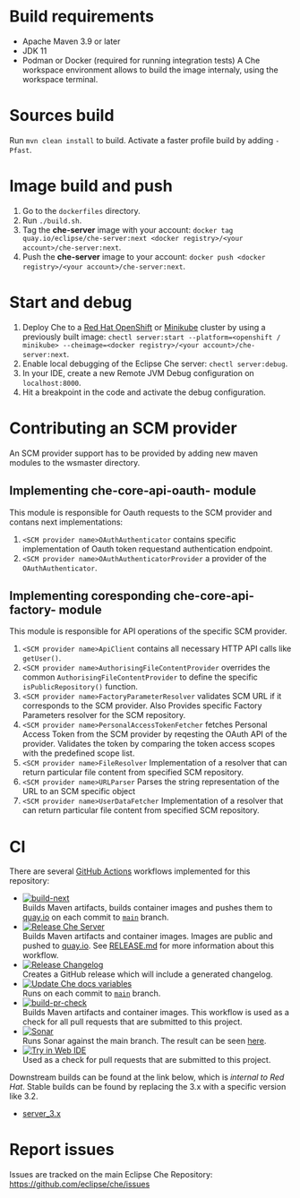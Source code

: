 # Build requirements
- Apache Maven 3.9 or later
- JDK 11
- Podman or Docker (required for running integration tests)
A Che workspace environment allows to build the image internaly, using the workspace terminal.

# Sources build
Run `mvn clean install` to build. Activate a faster profile build by adding `-Pfast`.

# Image build and push
1. Go to the `dockerfiles` directory.
2. Run `./build.sh`.
3. Tag the **che-server** image with your account: `docker tag quay.io/eclipse/che-server:next <docker registry>/<your account>/che-server:next`.
4. Push the **che-server** image to your account: `docker push <docker registry>/<your account>/che-server:next`.

# Start and debug
1. Deploy Che to a [Red Hat OpenShift](https://www.eclipse.org/che/docs/stable/administration-guide/installing-che-on-openshift-using-cli/) or [Minikube](https://www.eclipse.org/che/docs/stable/administration-guide/installing-che-on-minikube/) cluster by using a previously built image: `chectl server:start --platform=<openshift / minikube> --cheimage=<docker registry>/<your account>/che-server:next`.
2. Enable local debugging of the Eclipse Che server: `chectl server:debug`.
3. In your IDE, create a new Remote JVM Debug configuration on `localhost:8000`.
4. Hit a breakpoint in the code and activate the debug configuration.

# Contributing an SCM provider
An SCM provider support has to be provided by adding new maven modules to the wsmaster directory.

## Implementing che-core-api-oauth-<SCM provider name> module
This module is responsible for Oauth requests to the SCM provider and contans next implementations:
1. `<SCM provider name>OAuthAuthenticator` contains specific implementation of Oauth token requestand authentication endpoint.
2. `<SCM provider name>OAuthAuthenticatorProvider` a provider of the `OAuthAuthenticator`.

## Implementing coresponding che-core-api-factory-<SCM provider name> module
This module is responsible for API operations of the specific SCM provider.
1. `<SCM provider name>ApiClient` contains all necessary HTTP API calls like `getUser()`.
2. `<SCM provider name>AuthorisingFileContentProvider` overrides the common `AuthorisingFileContentProvider` to define the specific `isPublicRepository()` function.
3. `<SCM provider name>FactoryParameterResolver` validates SCM URL if it corresponds to the SCM provider. Also Provides specific Factory Parameters resolver for the SCM repository.
4. `<SCM provider name>PersonalAccessTokenFetcher` fetches Personal Access Token from the SCM provider by reqesting the OAuth API of the provider. Validates the token by comparing the token access scopes with the predefined scope list.
5. `<SCM provider name>FileResolver` Implementation of a resolver that can return particular file content from specified SCM repository.
6. `<SCM provider name>URLParser` Parses the string representation of the URL to an SCM specific object
7. `<SCM provider name>UserDataFetcher` Implementation of a resolver that can return particular file content from specified SCM repository.

# CI
There are several [GitHub Actions](https://github.com/eclipse-che/che-server/actions) workflows implemented for this repository:

- [![build-next](https://github.com/eclipse-che/che-server/actions/workflows/next-build.yml/badge.svg)](https://github.com/eclipse-che/che-server/actions/workflows/next-build.yml)  
Builds Maven artifacts, builds container images and pushes them to [quay.io](https://quay.io/organization/eclipse) on each commit to [`main`](https://github.com/eclipse-che/che-server/tree/main) branch.
- [![Release Che Server](https://github.com/eclipse-che/che-server/actions/workflows/release.yml/badge.svg)](https://github.com/eclipse-che/che-server/actions/workflows/release.yml)  
Builds Maven artifacts and container images. Images are public and pushed to [quay.io](https://quay.io/organization/eclipse). See [RELEASE.md](https://github.com/eclipse-che/che-server/blob/master/RELEASE.md) for more information about this workflow.
- [![Release Changelog](https://github.com/eclipse-che/che-server/actions/workflows/release-changelog.yml/badge.svg)](https://github.com/eclipse-che/che-server/actions/workflows/release-changelog.yml)  
Creates a GitHub release which will include a generated changelog.
- [![Update Che docs variables](https://github.com/eclipse-che/che-server/actions/workflows/che-properties-docs-update.yml/badge.svg)](https://github.com/eclipse-che/che-server/actions/workflows/che-properties-docs-update.yml/badge.svg)  
Runs on each commit to [`main`](https://github.com/eclipse-che/che-server/tree/main) branch.
- [![build-pr-check](https://github.com/eclipse-che/che-server/actions/workflows/build-pr-check.yml/badge.svg)](https://github.com/eclipse-che/che-server/actions/workflows/build-pr-check.yml)  
Builds Maven artifacts and container images. This workflow is used as a check for all pull requests that are submitted to this project.
- [![Sonar](https://github.com/eclipse-che/che-server/actions/workflows/sonar.yaml/badge.svg)](https://github.com/eclipse-che/che-server/actions/workflows/sonar.yaml)  
Runs Sonar against the main branch. The result can be seen [here](https://sonarcloud.io/dashboard?id=org.eclipse.che%3Ache-server).
- [![Try in Web IDE](https://github.com/eclipse-che/che-server/actions/workflows/try-in-web-ide.yaml/badge.svg)](https://github.com/eclipse-che/che-server/actions/workflows/try-in-web-ide.yaml)  
Used as a check for pull requests that are submitted to this project. 

Downstream builds can be found at the link below, which is _internal to Red Hat_. Stable builds can be found by replacing the 3.x with a specific version like 3.2. 

- [server_3.x](https://main-jenkins-csb-crwqe.apps.ocp-c1.prod.psi.redhat.com/job/DS_CI/job/server_3.x/)

# Report issues
Issues are tracked on the main Eclipse Che Repository: https://github.com/eclipse/che/issues
